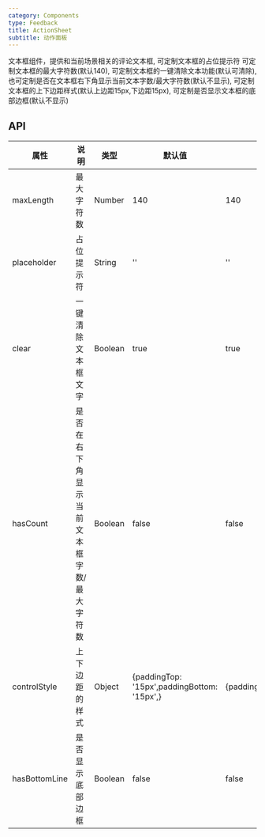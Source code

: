 ```yaml
---
category: Components
type: Feedback
title: ActionSheet
subtitle: 动作面板
---
```


文本框组件，提供和当前场景相关的评论文本框,
可定制文本框的占位提示符
可定制文本框的最大字符数(默认140),
可定制文本框的一键清除文本功能(默认可清除),
也可定制是否在文本框右下角显示当前文本字数/最大字符数(默认不显示),
可定制文本框的上下边距样式(默认上边距15px,下边距15px),
可定制是否显示文本框的底部边框(默认不显示)


## API

属性 | 说明 | 类型 | 默认值| 结构
----|-----|------|------|------
| maxLength |最大字符数 | Number | 140| 140
| placeholder | 占位提示符 | String | '' | ''
| clear | 一键清除文本框文字 | Boolean | true | true
| hasCount | 是否在右下角显示当前文本框字数/最大字符数 | Boolean | false | false
|controlStyle | 上下边距的样式 | Object | {paddingTop: '15px',paddingBottom: '15px',} | {paddingTop:String,paddingBottom:String}
|hasBottomLine | 是否显示底部边框 | Boolean | false |false